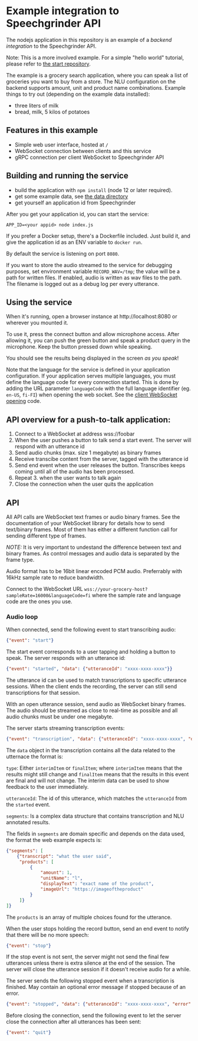 # Example integration to Speechgrinder API

The nodejs application in this repository is an example of a _backend integration_  to the Speechgrinder API.

Note: This is a more involved example. For a simple "hello world" tutorial, please refer to [the start repository](https://github.com/speechgrinder/start).

The example is a grocery search application, where you can speak a list of groceries you want to buy from a store. The NLU configuration on the backend supports amount, unit and product name combinations. Example things to try out (depending on the example data installed):

- three liters of milk
- bread, milk, 5 kilos of potatoes

## Features in this example

- Simple web user interface, hosted at `/`
- WebSocket connection between clients and this service
- gRPC connection per client WebSocket to Speechgrinder API

## Building and running the service

- build the application with `npm install` (node 12 or later required).
- get some example data, see [the data directory](data)
- get yourself an application id from Speechgrinder

After you get your application id, you can start the service:

    APP_ID=<your appid> node index.js

If you prefer a Docker setup, there's a Dockerfile included. Just build it, and give the application id as an ENV variable to `docker run`.

By default the service is listening on port `8080`.

If you want to store the audio streamed to the service for debugging purposes, set environment variable `RECORD_WAV=/tmp`; the value will be a path for written files. If enabled, audio is written as wav files to the path. The filename is logged out as a debug log per every utterance.

## Using the service

When it's running, open a browser instance at http://localhost:8080 or wherever you mounted it.

To use it, press the connect button and allow microphone access. After allowing it, you can push
the green button and speak a product query in the microphone. Keep the button pressed down while speaking.

You should see the results being displayed in the screen _as you speak_!

Note that the language for the service is defined in your application configuration. If your application serves multiple
languages, you must define the language code for every connection started. This is done by adding the URL parameter
`languageCode` with the full language identifier (eg. `en-US`, `fi-FI`) when opening the web socket.
See the [client WebSocket opening](www/sg.js) code.

## API overview for a push-to-talk application:

1. Connect to a WebSocket at address wss://foobar
2. When the user pushes a button to talk send a start event. The server will respond with an utterance id
3. Send audio chunks (max. size 1 megabyte) as binary frames
4. Receive transcibe content from the server, tagged with the utterance id
5. Send end event when the user releases the button. Transcribes keeps coming until all of the audio has been processed.
6. Repeat 3. when the user wants to talk again
7. Close the connection when the user quits the application

## API

All API calls are WebSocket text frames or audio binary frames. See the documentation of your WebSocket library for details how to send text/binary frames. Most of them has either a different function call for sending different type of frames.

*NOTE:* It is very important to undestand the difference between text and binary frames. As control messages and audio data is separated by the frame type.

Audio format has to be 16bit linear encoded PCM audio. Preferrably with 16kHz sample rate to reduce bandwidth.

Connect to the WebSocket URL `wss://your-grocery-host?sampleRate=16000&languageCode=fi` where the sample rate and language code are the ones you use.

### Audio loop

When connected, send the following event to start transcribing audio:

```json
{"event": "start"}
```

The start event corresponds to a user tapping and holding a button to speak. The server responds with an utterance id:

```json
{"event": "started", "data": {"utteranceId": "xxxx-xxxx-xxxx"}}
```

The utterance id can be used to match transcriptions to specific utterance sessions. When the client ends the recording, the server can still send transcriptions for that session.

With an open utterance session, send audio as WebSocket binary frames. The audio should be streamed as close to real-time as possible and all audio chunks must be under one megabyte.

The server starts streaming transcription events:

```json
{"event": "transcription", "data": {"utteranceId": "xxxx-xxxx-xxxx", "data": {}}}
```

The `data` object in the transcription contains all the data related to the utternace the format is:

`type`: Either `interimItem` or `finalItem`; where `interimItem` means that the results might still change and `finalItem` means that the results in this event are final and will not change. The interim data can be used to show feedback to the user immediately.

`utteranceId`: The id of this utterance, which matches the `utteranceId` from the `started` event.

`segments`: Is a complex data structure that contains transcription and NLU annotated results.

The fields in `segments` are domain specific and depends on the data used, the format the web example expects is:

```json
{"segments": [
    {"transcript": "what the user said",
     "products": [
         {
             "amount": 1,
             "unitName": "l",
             "displayText": "exact name of the product",
             "imageUrl": "https://imageoftheproduct"
         }
     ]}
]}
```

The `products` is an array of multiple choices found for the utterance.

When the user stops holding the record button, send an end event to notify that there will be no more speech:

```json
{"event": "stop"}
```

If the stop event is not sent, the server might not send the final few utterances unless there is extra silence at the end of the session. The server will close the utterance session if it doesn't receive audio for a while.

The server sends the following stopped event when a transcription is finished. May contain an optional error message if stopped because of an error.

```json
{"event": "stopped", "data": {"utteranceId": "xxxx-xxxx-xxxx", "error": {"code": "G01", "message": "Internal error"}}}
```

Before closing the connection, send the following event to let the server close the connection after all utterances has been sent:

```json
{"event": "quit"}
```
